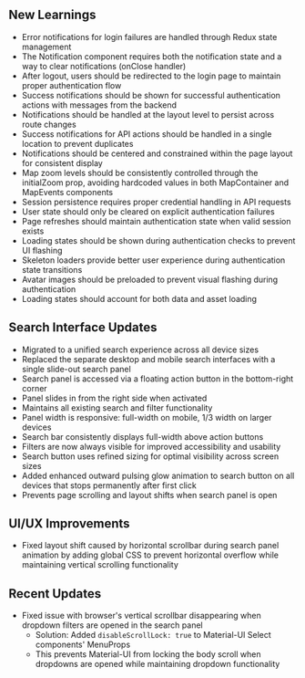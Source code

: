 ## New Learnings

- Error notifications for login failures are handled through Redux state management
- The Notification component requires both the notification state and a way to clear notifications (onClose handler)
- After logout, users should be redirected to the login page to maintain proper authentication flow
- Success notifications should be shown for successful authentication actions with messages from the backend
- Notifications should be handled at the layout level to persist across route changes
- Success notifications for API actions should be handled in a single location to prevent duplicates
- Notifications should be centered and constrained within the page layout for consistent display
- Map zoom levels should be consistently controlled through the initialZoom prop, avoiding hardcoded values in both MapContainer and MapEvents components
- Session persistence requires proper credential handling in API requests
- User state should only be cleared on explicit authentication failures
- Page refreshes should maintain authentication state when valid session exists
- Loading states should be shown during authentication checks to prevent UI flashing
- Skeleton loaders provide better user experience during authentication state transitions
- Avatar images should be preloaded to prevent visual flashing during authentication
- Loading states should account for both data and asset loading

## Search Interface Updates
- Migrated to a unified search experience across all device sizes
- Replaced the separate desktop and mobile search interfaces with a single slide-out search panel
- Search panel is accessed via a floating action button in the bottom-right corner
- Panel slides in from the right side when activated
- Maintains all existing search and filter functionality
- Panel width is responsive: full-width on mobile, 1/3 width on larger devices
- Search bar consistently displays full-width above action buttons
- Filters are now always visible for improved accessibility and usability
- Search button uses refined sizing for optimal visibility across screen sizes
- Added enhanced outward pulsing glow animation to search button on all devices that stops permanently after first click
- Prevents page scrolling and layout shifts when search panel is open

## UI/UX Improvements
- Fixed layout shift caused by horizontal scrollbar during search panel animation by adding global CSS to prevent horizontal overflow while maintaining vertical scrolling functionality

## Recent Updates
- Fixed issue with browser's vertical scrollbar disappearing when dropdown filters are opened in the search panel
  - Solution: Added `disableScrollLock: true` to Material-UI Select components' MenuProps
  - This prevents Material-UI from locking the body scroll when dropdowns are opened while maintaining dropdown functionality
